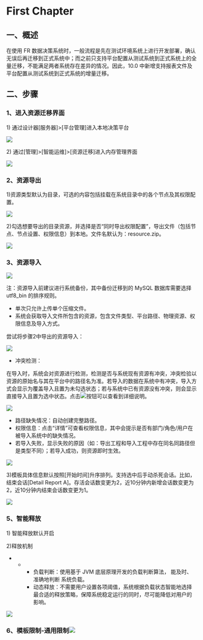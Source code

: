 # First Chapter

## 一、概述

在使用 FR 数据决策系统时，一般流程是先在测试环境系统上进行开发部署，确认无误后再迁移到正式系统中；而之前只支持平台配置从测试系统到正式系统上的全量迁移，不能满足两者系统存在差异的情况。因此，10.0 中新增支持报表文件及平台配置从测试系统到正式系统的增量迁移。

## 二、步骤

### 1、进入资源迁移界面

1\) 通过设计器\[服务器\]&gt;\[平台管理\]进入本地决策平台

![](https://uploader.shimo.im/f/mmi6FmsQuT6Q6VPc.png!thumbnail)

2\) 通过\[管理\]&gt;\[智能运维\]&gt;\[资源迁移\]进入内存管理界面

![](https://uploader.shimo.im/f/HLCsHMb6d8IHeRTj.png!thumbnail)

### 2、资源导出

1\)资源类型默认为目录，可选的内容包括挂载在系统目录中的各个节点及其权限配置。

![](https://uploader.shimo.im/f/ajtMjDUqTRh0ynSm.png!thumbnail)

2\)勾选想要导出的目录资源，并选择是否“同时导出权限配置”，导出文件（包括节点、节点设置、权限信息）到本地。文件名默认为：resource.zip。

![](https://uploader.shimo.im/f/ZwTqQIXkSjk05zty.gif)

### 3、资源导入

![](https://uploader.shimo.im/f/RMX2iMtp7dxoXfrt.png!thumbnail)

注：资源导入前建议进行系统备份，其中备份迁移到的 MySQL 数据库需要选择 utf8\_bin 的排序规则。

* 单次只允许上传单个压缩文件。
* 系统会获取导入文件所包含的资源，包含文件类型、平台路径、物理资源、权限信息及导入方式。

尝试将步骤2中导出的资源导入：

![](https://uploader.shimo.im/f/L7KPwKQnN33aIAxm.gif)

* 冲突检测：

在导入时，系统会对资源进行检测，检测是否与系统现有资源有冲突，冲突检验以资源的原始名与其在平台中的路径名为准。若导入的数据在系统中有冲突，导入方式会显示为覆盖导入且置为未勾选状态；若与系统中已有资源没有冲突，则会显示直接导入且置为选中状态。点击![](https://uploader.shimo.im/f/Ozc96ql8Oacuruon.png!thumbnail)按钮可以查看到详细说明。

![](https://uploader.shimo.im/f/q4IIcQNSiiGem8zj.gif)

* 路径缺失情况：自动创建完整路径。
* 权限信息：点击“详情”可查看权限信息，其中会提示是否有部门/角色/用户在被导入系统中的缺失情况。
* 若导入失败，显示失败的原因（如：导出工程和导入工程中存在同名同路径但是类型不同）；若导入成功，则资源即时生效。

![](https://uploader.shimo.im/f/Ioc70uS6Q50lOqNq.gif)

3\)模板具体信息默认按照\[开始时间\]升序排列。支持选中后手动杀死会话。比如，结束会话\[Detail Report A\]。存活会话数变更为2，近10分钟内新增会话数变更为2，近10分钟内结束会话数变更为1。

![](https://uploader.shimo.im/f/b2Mou7gYMgsu4URO.gif)



### 5、智能释放

1\) 智能释放默认开启

2\)释放机制

* * * 负载判断：使用基于 JVM 底层原理开发的负载判断算法，
      能及时、准确地判断
      系统负载。
    * 动态释放：不需要用户设置各项阈值，系统根据负载状态智能地选择最合适的释放策略，保障系统稳定运行的同时，尽可能降低对用户的影响。

![](https://uploader.shimo.im/f/oUcajKwOAlCnGki7.png!thumbnail)

### 6、模板限制-通用限制![](https://uploader.shimo.im/f/eknxfx5BLQkvrshS.gif)



